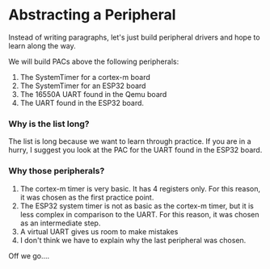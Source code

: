 # Abstracting a Peripheral  

Instead of writing paragraphs, let's just build peripheral drivers and hope to learn along the way.  

We will build PACs above the following peripherals:  
1. The SystemTimer for a cortex-m board
2. The SystemTimer for an ESP32 board
3. The 16550A UART found in the Qemu board
4. The UART found in the ESP32 board.  


### Why is the list long?
The list is long because we want to learn through practice. If you are in a hurry, I suggest you look at the PAC for the UART found in the ESP32 board.  

### Why those peripherals?  
1. The cortex-m timer is very basic. It has 4 registers only. For this reason, it was chosen as the first practice point.  
2. The ESP32 system timer is not as basic as the cortex-m timer, but it is less complex in comparison to the UART. For this reason, it was chosen as an intermediate step.  
3. A virtual UART gives us room to make mistakes
4. I don't think we have to explain why the last peripheral was chosen.  


Off we go....